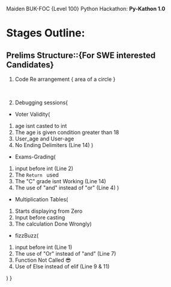 Maiden BUK-FOC {Level 100} Python Hackathon: **Py-Kathon 1.0**

# Stages Outline:

## Prelims Structure::{For SWE interested Candidates}

1. Code Re arrangement {
   area of a circle
   }

   <br/>

2. Debugging sessions{

- Voter Validity(

1. age isnt casted to int
2. The age is given condition greater than 18
3. User_age and User-age
4. No Ending Delimiters (Line 14)
   )

- Exams-Grading(

1. input before int (Line 2)
2. The `Return ` used
3. The "C" grade isnt Working (Line 14)
4. The use of "and" instead of "or" (Line 4)
   )

- Multiplication Tables(

1.  Starts displaying from Zero
2.  Input before casting
3.  The calculation Done Wrongly)

- fizzBuzz(

1. input before int (Line 1)
2. The use of "Or" instead of "and" (Line 7)
3. Function Not Called 😎
4. Use of Else instead of elif (Line 9 & 11)

)
}
